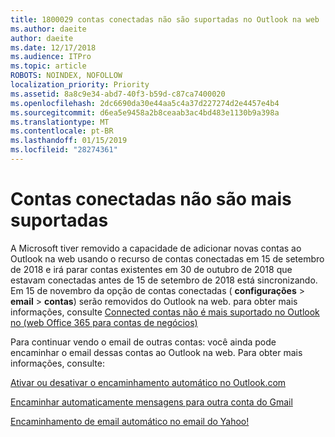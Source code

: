 ```yaml
---
title: 1800029 contas conectadas não são suportadas no Outlook na web
ms.author: daeite
author: daeite
ms.date: 12/17/2018
ms.audience: ITPro
ms.topic: article
ROBOTS: NOINDEX, NOFOLLOW
localization_priority: Priority
ms.assetid: 8a8c9e34-abd7-40f3-b59d-c87ca7400020
ms.openlocfilehash: 2dc6690da30e44aa5c4a37d227274d2e4457e4b4
ms.sourcegitcommit: d6ea5e9458a2b8ceaab3ac4bd483e1130b9a398a
ms.translationtype: MT
ms.contentlocale: pt-BR
ms.lasthandoff: 01/15/2019
ms.locfileid: "28274361"
---
```

# <a name="connected-accounts-are-no-longer-supported"></a>Contas conectadas não são mais suportadas

A Microsoft tiver removido a capacidade de adicionar novas contas ao Outlook na web usando o recurso de contas conectadas em 15 de setembro de 2018 e irá parar contas existentes em 30 de outubro de 2018 que estavam conectadas antes de 15 de setembro de 2018 está sincronizando. Em 15 de novembro da opção de contas conectadas ( **configurações** \> **email** \> **contas**) serão removidos do Outlook na web. para obter mais informações, consulte [Connected contas não é mais suportado no Outlook no (web Office 365 para contas de negócios)](https://support.office.com/en-us/article/Connected-accounts-is-no-longer-supported-in-Outlook-on-the-web-Office-365-for-business-accounts-5cc526bf-e928-4a99-8b9f-5e089df7d887)
  
Para continuar vendo o email de outras contas: você ainda pode encaminhar o email dessas contas ao Outlook na web. Para obter mais informações, consulte:
  
[Ativar ou desativar o encaminhamento automático no Outlook.com](https://go.microsoft.com/fwlink/?linkid=2038346)
  
[Encaminhar automaticamente mensagens para outra conta do Gmail](https://support.google.com/mail/answer/10957?hl=en)
  
[Encaminhamento de email automático no email do Yahoo!](https://help.yahoo.com/kb/SLN22028.mdl?guccounter=1)
  

